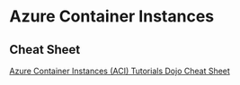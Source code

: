 # Azure Container Instances

## Cheat Sheet

[Azure Container Instances (ACI) Tutorials Dojo Cheat Sheet](https://tutorialsdojo.com/azure-container-instances-aci/)
